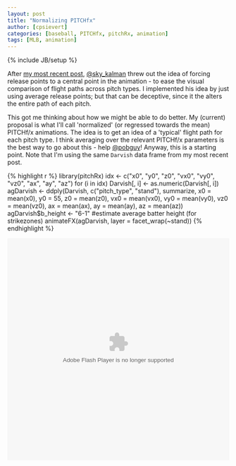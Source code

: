 ```yaml
---
layout: post
title: "Normalizing PITCHfx"
author: [cpsievert]
categories: [baseball, PITCHfx, pitchRx, animation]
tags: [MLB, animation]
---
```

{% include JB/setup %}

After [my most recent post](http://cpsievert.github.io/2013/05/yu-darvishs-deception-factor/),
[@sky_kalman](http://twitter.com/sky_kalman) threw out the idea of forcing release points to a
central point in the animation - to ease the visual comparison of flight paths across pitch types.
I implemented his idea by just using average release points; but that can be deceptive, since it
the alters the entire path of each pitch.

This got me thinking about how we might be able to do better. My (current) proposal is what I'll
call 'normalized' (or regressed towards the mean) PITCHf/x animations. The idea is to get an idea
of a 'typical' flight path for each pitch type. I think averaging over the relevant PITCHf/x
parameters is the best way to go about this - help [@pobguy](http://twitter.com/pobguy)! Anyway,
this is a starting point. Note that I'm using the same `Darvish` data frame from my most recent
post.





{% highlight r %}
library(pitchRx)
idx <- c("x0", "y0", "z0", "vx0", "vy0", "vz0", "ax", "ay", "az")
for (i in idx) Darvish[, i] <- as.numeric(Darvish[, i])
agDarvish <- ddply(Darvish, c("pitch_type", "stand"), summarize, x0 = mean(x0), 
    y0 = 55, z0 = mean(z0), vx0 = mean(vx0), vy0 = mean(vy0), vz0 = mean(vz0), 
    ax = mean(ax), ay = mean(ay), az = mean(az))
agDarvish$b_height <- "6-1"  #estimate average batter height (for strikezones)
animateFX(agDarvish, layer = facet_wrap(~stand))
{% endhighlight %}

<div align = "center">
 <embed width="504" height="504" name="plugin" src="http://cpsievert.github.io/figs/2013-05-16-normalized-pitchfx/ani1.swf" type="application/x-shockwave-flash"> 
</div>

